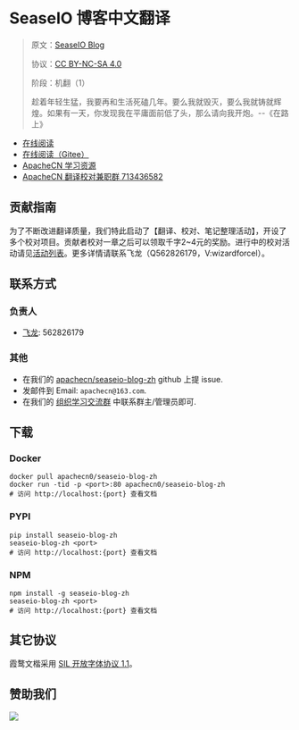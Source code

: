 <!--
    需要填充的占位符：
    
    README.md
    
        SeaseIO 博客中文翻译：文档中文名
        SeaseIO Blog：文档英文名
        https://sease.io/blog：文档原始链接
        sease：域名前缀
        飞龙：负责人名称
        wizardforcel：负责人 Github 用户名
        562826179：负责人 QQ
        seaseio-blog-zh：ApacheCN 的 Github 仓库名称
        seaseio-blog-zh：DockerHub 仓库名称
        seaseio-blog-zh：PYPI 包名称
        seaseio-blog-zh：NPM 包名称
    
    CNAME
    
        sease：域名前缀

    index.html
    
        SeaseIO 博客中文翻译：文档中文名
        #f0a82d：显示颜色
        seaseio-blog-zh：ApacheCN 的 Github 仓库名称

    asset/docsify-apachecn-footer.js
    
        seaseio-blog-zh：ApacheCN 的 Github 仓库名称
-->

# SeaseIO 博客中文翻译

> 原文：[SeaseIO Blog](https://sease.io/blog)
> 
> 协议：[CC BY-NC-SA 4.0](http://creativecommons.org/licenses/by-nc-sa/4.0/)
> 
> 阶段：机翻（1）
> 
> 趁着年轻生猛，我要再和生活死磕几年。要么我就毁灭，要么我就铸就辉煌。如果有一天，你发现我在平庸面前低了头，那么请向我开炮。--《在路上》

* [在线阅读](https://sease.apachecn.org)
* [在线阅读（Gitee）](https://apachecn.gitee.io/doc-template/)
* [ApacheCN 学习资源](http://docs.apachecn.org/)
* [ApacheCN 翻译校对兼职群 713436582](https://jq.qq.com/?_wv=1027&k=VSNtgpjb)

## 贡献指南

为了不断改进翻译质量，我们特此启动了【翻译、校对、笔记整理活动】，开设了多个校对项目。贡献者校对一章之后可以领取千字2\~4元的奖励。进行中的校对活动请见[活动列表](https://home.apachecn.org/#/docs/activity/docs-activity)。更多详情请联系飞龙（Q562826179，V:wizardforcel）。

## 联系方式

### 负责人

* [飞龙](https://github.com/wizardforcel): 562826179

### 其他

*   在我们的 [apachecn/seaseio-blog-zh](https://github.com/apachecn/seaseio-blog-zh) github 上提 issue.
*   发邮件到 Email: `apachecn@163.com`.
*   在我们的 [组织学习交流群](https://www.apachecn.org/#/docs/join) 中联系群主/管理员即可.

## 下载

### Docker

```
docker pull apachecn0/seaseio-blog-zh
docker run -tid -p <port>:80 apachecn0/seaseio-blog-zh
# 访问 http://localhost:{port} 查看文档
```

### PYPI

```
pip install seaseio-blog-zh
seaseio-blog-zh <port>
# 访问 http://localhost:{port} 查看文档
```

### NPM

```
npm install -g seaseio-blog-zh
seaseio-blog-zh <port>
# 访问 http://localhost:{port} 查看文档
```

## 其它协议

霞鹜文楷采用 [SIL 开放字体协议 1.1](https://github.com/lxgw/LxgwWenKai/blob/main/SIL_Open_Font_License_1.1.txt)。

## 赞助我们

![](http://data.apachecn.org/img/about/donate.jpg)

